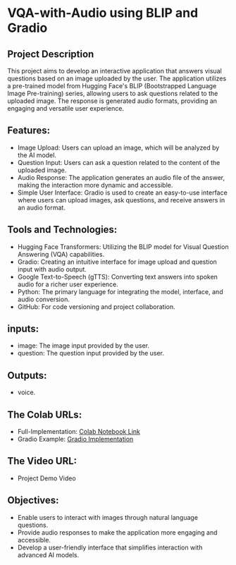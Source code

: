 # VQA-with-Audio using BLIP and Gradio
## Project Description
This project aims to develop an interactive application that answers visual questions based on an image uploaded by the user. The application utilizes a pre-trained model from Hugging Face's BLIP (Bootstrapped Language Image Pre-training) series, allowing users to ask questions related to the uploaded image. The response is generated audio formats, providing an engaging and versatile user experience.

## Features:
- Image Upload: Users can upload an image, which will be analyzed by the AI model.
- Question Input: Users can ask a question related to the content of the uploaded image.
- Audio Response: The application generates an audio file of the answer, making the interaction more dynamic and accessible.
- Simple User Interface: Gradio is used to create an easy-to-use interface where users can upload images, ask questions, and receive answers in an audio format.
## Tools and Technologies:
- Hugging Face Transformers: Utilizing the BLIP model for Visual Question Answering (VQA) capabilities.
- Gradio: Creating an intuitive interface for image upload and question input with audio output.
- Google Text-to-Speech (gTTS): Converting text answers into spoken audio for a richer user experience.
- Python: The primary language for integrating the model, interface, and audio conversion.
- GitHub: For code versioning and project collaboration.
##  inputs:
- image: The image input provided by the user.
- question: The question input provided by the user.
## Outputs:
- voice.
## The Colab URLs:
- Full-Implementation: [Colab Notebook Link](https://colab.research.google.com/drive/1nBDQaz2k_4L3zv8b8FUp309pdEFrA0jV?usp=sharing)
- Gradio Example: [Gradio Implementation](https://huggingface.co/spaces/saja003/VQA-with-Audio)
## The Video URL:
- Project Demo Video
## Objectives:
- Enable users to interact with images through natural language questions.
- Provide audio responses to make the application more engaging and accessible.
- Develop a user-friendly interface that simplifies interaction with advanced AI models.
